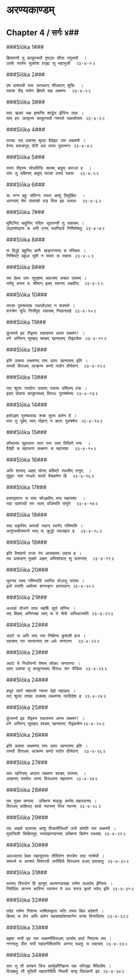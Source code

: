 अरण्यकाण्डम्
===============================


## Chapter 4  / सर्गः ४##


###Slōka 1###


    ह्रियमाणौ तु काकुत्स्थौ दृष्ट्वा सीता रघूत्तमौ  ।
    उच्चैः स्वरेण चुक्रोश प्रगृह्य सु महाभुजौ  ॥३-४-१॥


###Slōka 2###


    एष दाशरथी रामः सत्यवान् शीलवान् शुचिः  ।
    रक्षसा रौद्र रूपेण ह्रियते सह लक्ष्मणः  ॥३-४-२॥


###Slōka 3###


    माम् ऋका भक्ष इष्यन्ति शार्दूल द्वीपिनः तथा ।
    माम् हरः उत्सृज्य काकुत्स्थौ नमस्ते राक्षसोत्तमः ॥३-४-३॥


###Slōka 4###


    तस्याः तत् वचनम् श्रुत्वा वैदेह्याः राम लक्ष्मणौ ।
    वेगम् प्रचक्रतुर् वीरौ वधे तस्य दुरात्मनः ॥३-४-४॥


###Slōka 5###


    तस्य रौद्रस्य सोउमित्रिः सव्यम् बाहुम् बभञ्ज ह  ।
    रामः तु दक्षिणम् बाहुम् तरसा तस्य रक्षसः  ॥३-४-५॥


###Slōka 6###


    सः भग्न बहुः संविग्नः पपात आशु विमूर्छितः  ।
    धरण्याम् मेघ संकाशो वज्र भिन्न इव अचलः  ॥३-४-६॥


###Slōka 7###


    मुष्टिभिर् बाहुभिर् पद्भिः सूदयन्तौ तु राक्षसम् ।
    उद्यम्योद्यम्य च अपि एनम् स्थण्डिले निष्पिपेषतुः ॥३-४-७॥


###Slōka 8###


    स विद्धो बहुभिर् बाणैः खड्गाभ्याम् च परिक्षतः ।
    निष्पिष्टो बहुधा भूमौ न ममार स राक्षसः ॥३-४-८॥


###Slōka 9###


    तम् प्रेक्ष्य रामः सुभृशम् अवध्यम् अचल उपमम् ।
    भयेषु अभय दः श्रीमान् इदम् वचनम् अब्रवीत्  ॥३-४-९॥


###Slōka 10###


    तपसा पुरुषव्याघ्र राक्षसोऽयम् न शक्यते ।
    शस्त्रेण युधि निर्जेतुम् राक्षसम् निखनावहे ॥३-४-१०॥


###Slōka 11###


    कुंजर्स्य इव रौद्रस्य राक्षसस्य अस्य लक्ष्मण! ।
    वने अस्मिन् सुमहद् श्वभ्रम् खन्यताम् रौद्रवर्चसः ॥३-४-११॥


###Slōka 12###


    इति उक्त्वा लक्ष्मणम् रामः प्रदरः खन्यताम् इति ।
    तस्थौ विराधम् आक्र्म्य कण्ठे पादेन वीर्यवान्  ॥३-४-१२॥


###Slōka 13###


    तत् श्रुत्वा राघवेण उक्तम् राक्षसः प्रश्रितम् वचः ।
    इदम् प्रोवाच काकुत्स्थम् विराधः पुरुषर्षभम् ॥३-४-१३॥


###Slōka 14###


    हतोऽहम् पुरुषव्याघ्रः शक्र तुल्य बलेन वै ।
    मया तु पूर्वम् त्वम् मोहान् न ज्ञातः पुरुषर्षभः ॥३-४-१४॥


###Slōka 15###


    कौसल्या सुप्रजातः तात रामः त्वम् विदितो मया  ।
    वैदेही च महाभागा लक्ष्मणः च महायशाः  ॥३-४-१५॥


###Slōka 16###


    अभि शापाद् अहम् घोरम् प्रविष्टो राक्ष्सीम् तनुम्  ।
    तुंबुरुः नाम गन्धर्वः शप्तो वैश्रवणेन हि  ॥३-४-१६॥


###Slōka 17###


    प्रसाद्यमानः च मया सोऽब्रवीत् माम् महायशाः  ।
    यदा दाशरथी रमः त्वाम् वधिष्यति संयुगे  ॥३-४-१७॥


###Slōka 18###


    तदा प्रकृतिम् आपन्नो भवान् स्वर्गम् गमिष्यति ।
    अनुपस्थीयमानो माम् स क्रुद्धो व्याजहार ह  ॥३-४-१८॥


###Slōka 19###


    इति वैश्रवणो राजा रंभ आसक्तम् उवाच ह ।
    तव प्रसादान् मुक्तो अहम् अभिशापात् सु दारुणात्  ॥३-४-१९॥


###Slōka 20###


    भुवनम् स्वम् गमिष्यामि स्वस्ति वोऽस्तु परंतप ।
    इतो वसति धर्मात्मा शरभङ्गः प्रतापवान् ॥३-४-२०॥


###Slōka 21###


    अध्यर्थ योजने तातः महर्षिः सूर्य संनिभः ।
    तम् क्षिप्रम् अभिगच्छ त्वम् स ते श्रेयो अभिधास्यति ॥३-४-२१॥


###Slōka 22###


    अवटे च अपि माम् राम निक्षिप्य कुशली व्रज ।
    रक्षसाम् गत सत्त्वानाम् एष धर्मः सनातनः  ॥३-४-२२॥


###Slōka 23###


    अवटे ये निधीयन्ते तेषाम् लोकाः सनातनाः ।
    एवम् उक्त्वा तु काकुत्स्थम् विराधः शर पीडितः ॥३-४-२३॥


###Slōka 24###


    बभूव स्वर्ग संप्राप्तो न्यस्त देहो महाबलः ।
    तत् श्रुत्वा राघवः वाक्यम् लक्ष्मणम् व्यादिदेश ह ॥३-४-२४॥


###Slōka 25###


    कुंजर्स्य इव रौद्रस्य राक्षसस्य अस्य लक्ष्मण! ।
    वने अस्मिन् सुमहत् श्वभ्रम् खन्यताम् रौद्रकर्मणः॥३-४-२५॥


###Slōka 26###


    इति उक्त्वा लक्ष्मणम् रामः प्रदरः खन्यताम् इति ।
    तस्थौ विराधम् आक्रम्य कण्ठे पादेन वीर्यवान्  ॥३-४-२६॥


###Slōka 27###


    ततः खनित्रम् आदाय लक्ष्मणः श्वभ्रम् उत्तमम्  ।
    अखनत् पार्श्वतः तस्य विराधस्य महात्मनः ॥३-४-२७॥


###Slōka 28###


    तम् मुक्त कण्ठम्  उत्क्षिप्य शङ्कु कर्णम् महास्वनम् ।
    विराधम् प्राक्षिपत् श्वभ्रे नदन्तम् भैरव स्वनम् ॥३-४-२८॥


###Slōka 29###


    तम् आहवे दारुणम् आशु विक्रमौस्थिरौ उभौ संयति राम लक्ष्मणौ ।
    मुदान्वितौ चिक्षिपतुर् भयावहम्नदन्तम् उत्क्षिप्य बिलेन राक्ष्सम् ॥३-४-२९॥


###Slōka 30###


    अवध्यताम् प्रेक्ष्य महासुरस्य तौशितेन शस्त्रेण तदा नरर्षभौ ।
    समर्थ्य च अत्यर्थ विशारदौ उभौबिले विरधस्य वधम् प्रचक्रतुः ॥३-४-३०॥


###Slōka 31###


    स्वयम् विराधेन हि मृत्युम् आत्मनःप्रसह्य रामेण वधार्थम् ईप्सितः ।
    निवेदितः कानन चारिणा स्वयम्न मे वधः शस्त्र कृतो भवेत् इति ॥३-४-३१॥


###Slōka 32###


    तदेव रामेण निशम्य भाषितम्कृता मतिः तस्य बिल प्रवेशने ।
    बिलम् च तेन अति बलेन रक्षसाप्रवेश्यमानेन वनम् विनादितम् ॥३-४-३२॥


###Slōka 33###


    प्रहृष्ट रूपौ इव राम लक्ष्मणौविराधम् उर्व्याम् प्रदरे निपात्य तम् ।
    ननन्दतुः वीत भयौ महावनेशिलाभिः अन्तर् दधतुः च राक्षसम् ॥३-४-३३॥


###Slōka 34###


    ततः तु तौ कांचन चित्र कार्मुकौनिहत्य रक्षः परिगृह्य मैथिलीम् ।
    विजह्रतुः तौ मुदितौ महावनेदिवि स्थितौ चन्द्र दिवाकरौ इव ॥३-४-३४॥


